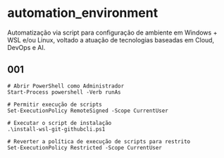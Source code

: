 # automation_environment
Automatização via script para configuração de ambiente em Windows + WSL e/ou Linux, voltado a atuação de tecnologias baseadas em Cloud, DevOps e AI.

## 001
```
# Abrir PowerShell como Administrador
Start-Process powershell -Verb runAs

# Permitir execução de scripts
Set-ExecutionPolicy RemoteSigned -Scope CurrentUser

# Executar o script de instalação
.\install-wsl-git-githubcli.ps1

# Reverter a política de execução de scripts para restrito
Set-ExecutionPolicy Restricted -Scope CurrentUser

```
